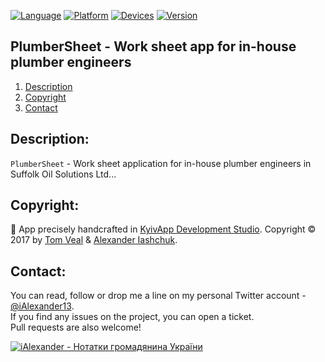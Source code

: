[![Language](https://img.shields.io/badge/Swift-4.0-orange.svg?style=flat)](#)
[![Platform](https://img.shields.io/badge/iOS-9.3-lightgray.svg?style=flat)](#)
[![Devices](https://img.shields.io/badge/Devices-iPad-green.svg?style=flat)](#)
[![Version](https://img.shields.io/badge/App_Version-0.7.2-blue.svg?style=flat)](#)

## PlumberSheet - Work sheet app for in-house plumber engineers
1. [Description](#description)
2. [Copyright](#copyright)
3. [Contact](#contact)

## <a name="description">Description:</a>

```PlumberSheet``` - Work sheet application for in-house plumber engineers in Suffolk Oil Solutions Ltd...

## <a name="copyright">Copyright:</a>

 App precisely handcrafted in <a href="http://kyivapp.com">KyivApp Development Studio</a>. 
Copyright © 2017 by <a href="http://suffolkoilsolutions.co.uk">Tom Veal</a> & <a href="http://iashchuk.com">Alexander Iashchuk</a>.   

## <a name="contact">Contact:</a>

You can read, follow or drop me a line on my personal Twitter account - [@iAlexander13](https://twitter.com/iAlexander13).  
If you find any issues on the project, you can open a ticket.  
Pull requests are also welcome!

[![iAlexander - Нотатки громадянина України](https://raw.githubusercontent.com/iAlexander/PlumberSheet/master/Footer.jpg)](https://twitter.com/iAlexander13)
